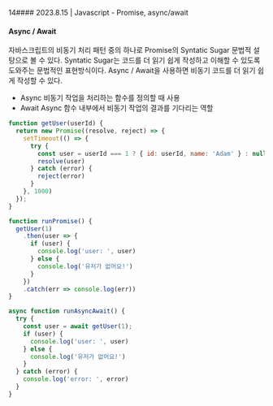 14#### 2023.8.15 | Javascript - Promise, async/await

#### Async / Await

자바스크립트의 비동기 처리 패턴 중의 하나로 Promise의 Syntatic Sugar 문법적 설탕으로 볼 수 있다. Syntatic Sugar는 코드를 더 읽기 쉽게 작성하고 이해할 수 있도록 도와주는 문법적인 표현방식이다. Async / Await을 사용하면 비동기 코드를 더 읽기 쉽게 작성할 수 있다.

- Async 비동기 작업을 처리하는 함수를 정의할 때 사용
- Await Async 함수 내부에서 비동기 작업의 결과를 기다리는 역할 

```javascript
function getUser(userId) {
  return new Promise((resolve, reject) => {
    setTimeout(() => {
      try {
        const user = userId === 1 ? { id: userId, name: 'Adam' } : null;
        resolve(user)
      } catch (error) {
        reject(error)
      }
    }, 1000)
  });
}

function runPromise() {
  getUser(1)
    .then(user => {
      if (user) {
        console.log('user: ', user)
      } else {
        console.log('유저가 없어요!')
      }
    })
    .catch(err => console.log(err))
}

async function runAsyncAwait() {
  try {
    const user = await getUser(1);
    if (user) {
      console.log('user: ', user)
    } else {
      console.log('유저가 없어요!')
    }
  } catch (error) {
    console.log('error: ', error)
  }
}
```